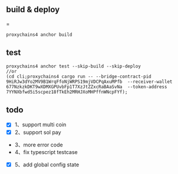 ## build & deploy
=
```
proxychains4 anchor build
```

## test
```
proxychains4 anchor test --skip-build --skip-deploy
//or
(cd cli;proxychains4 cargo run -- --bridge-contract-pid 9HiRJw3dYo2MV9B1WrqFfoNjWRPS19mjVDCPqAxuMPfb  --receiver-wallet 677NzkzkDKT9wXDMXGPUvbFp1T7XzJtZZxcRaBAaSvNa  --token-address 7YYNXbfwd5i5scpez18fTkEh2MRHJXoMHPffnWNcpFYf);
```

## todo
- [X] 1、support multi coin
- [X] 2、support sol pay
- 3、more error code
- 4、fix typescript testcase
- [X] 5、add global config state

